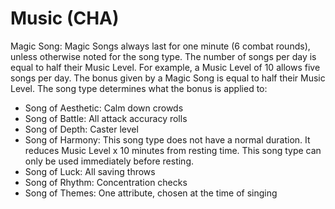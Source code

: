 # Music (CHA)

Magic Song: Magic Songs always last for one minute (6 combat rounds), unless otherwise noted for the song type. The number of songs per day is equal to half their Music Level. For example, a Music Level of 10 allows five songs per day. The bonus given by a Magic Song is equal to half their Music Level. The song type determines what the bonus is applied to:

- Song of Aesthetic: Calm down crowds
- Song of Battle: All attack accuracy rolls
- Song of Depth: Caster level
- Song of Harmony: This song type does not have a normal duration. It reduces Music Level x 10 minutes from resting time. This song type can only be used immediately before resting.
- Song of Luck: All saving throws
- Song of Rhythm: Concentration checks
- Song of Themes: One attribute, chosen at the time of singing